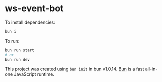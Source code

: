 # ws-event-bot

To install dependencies:
```bash
bun i
```

To run:
```bash
bun run start
# or
bun run dev
```

This project was created using `bun init` in bun v1.0.14. [Bun](https://bun.sh) is a fast all-in-one JavaScript runtime.
